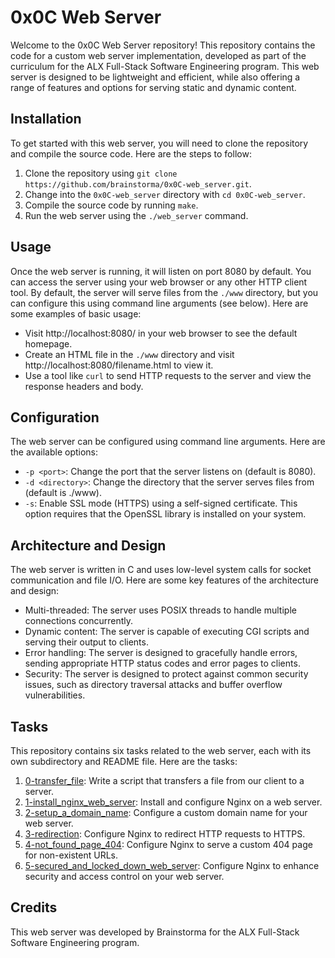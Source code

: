 # 0x0C Web Server

Welcome to the 0x0C Web Server repository! This repository contains the code for a custom web server implementation, developed as part of the curriculum for the ALX Full-Stack Software Engineering program. This web server is designed to be lightweight and efficient, while also offering a range of features and options for serving static and dynamic content.

## Installation

To get started with this web server, you will need to clone the repository and compile the source code. Here are the steps to follow:

1. Clone the repository using `git clone https://github.com/brainstorma/0x0C-web_server.git`.
2. Change into the `0x0C-web_server` directory with `cd 0x0C-web_server`.
3. Compile the source code by running `make`.
4. Run the web server using the `./web_server` command.

## Usage

Once the web server is running, it will listen on port 8080 by default. You can access the server using your web browser or any other HTTP client tool. By default, the server will serve files from the `./www` directory, but you can configure this using command line arguments (see below). Here are some examples of basic usage:

- Visit http://localhost:8080/ in your web browser to see the default homepage.
- Create an HTML file in the `./www` directory and visit http://localhost:8080/filename.html to view it.
- Use a tool like `curl` to send HTTP requests to the server and view the response headers and body.

## Configuration

The web server can be configured using command line arguments. Here are the available options:

- `-p <port>`: Change the port that the server listens on (default is 8080).
- `-d <directory>`: Change the directory that the server serves files from (default is ./www).
- `-s`: Enable SSL mode (HTTPS) using a self-signed certificate. This option requires that the OpenSSL library is installed on your system.

## Architecture and Design

The web server is written in C and uses low-level system calls for socket communication and file I/O. Here are some key features of the architecture and design:

- Multi-threaded: The server uses POSIX threads to handle multiple connections concurrently.
- Dynamic content: The server is capable of executing CGI scripts and serving their output to clients.
- Error handling: The server is designed to gracefully handle errors, sending appropriate HTTP status codes and error pages to clients.
- Security: The server is designed to protect against common security issues, such as directory traversal attacks and buffer overflow vulnerabilities.

## Tasks

This repository contains six tasks related to the web server, each with its own subdirectory and README file. Here are the tasks:

1. [0-transfer_file](./0-transfer_file): Write a script that transfers a file from our client to a server.
2. [1-install_nginx_web_server](./1-install_nginx_web_server): Install and configure Nginx on a web server.
3. [2-setup_a_domain_name](./2-setup_a_domain_name): Configure a custom domain name for your web server.
4. [3-redirection](./3-redirection): Configure Nginx to redirect HTTP requests to HTTPS.
5. [4-not_found_page_404](./4-not_found_page_404): Configure Nginx to serve a custom 404 page for non-existent URLs.
6. [5-secured_and_locked_down_web_server](./5-secured_and_locked_down_web_server): Configure Nginx to enhance security and access control on your web server.

## Credits

This web server was developed by Brainstorma for the ALX Full-Stack Software Engineering program. 
